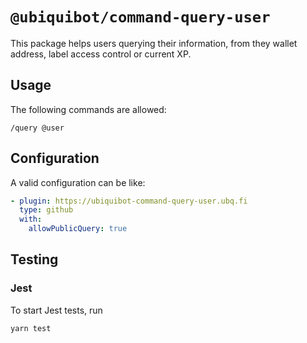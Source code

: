 # `@ubiquibot/command-query-user`

This package helps users querying their information, from they wallet address, label access control or current XP.

## Usage

The following commands are allowed:

```shell
/query @user
```

## Configuration
A valid configuration can be like:

```yaml
- plugin: https://ubiquibot-command-query-user.ubq.fi
  type: github
  with:
    allowPublicQuery: true
```

## Testing
### Jest

To start Jest tests, run

```shell
yarn test
```
